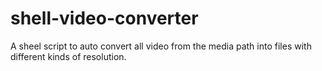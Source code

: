 # shell-video-converter
A sheel script to auto convert all video from the media path into files with different kinds of resolution.
